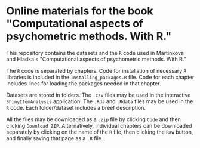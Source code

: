 # Online materials for the book "Computational aspects of psychometric methods. With R."

This repository contains the datasets and the `R` code used in Martinkova and Hladka's "Computational aspects of psychometric methods. With R." 

The `R` code is separated by chapters. Code for installation of necessary `R` libraries is included in the `Installing_packages.R` file. Code for each chapter includes lines for loading the packages needed in that chapter. 

Datasets are stored in folders. The `.csv` files may be used in the interactive `ShinyItemAnalysis` application. The `.Rda` and `.Rdata` files may be used in the `R` code. Each folder/dataset includes a breef description. 

All the files may be downloaded as a `.zip` file by clicking `Code` and then clicking `Download ZIP`. Alternatively, individual chapters can be downloaded separately by clicking on the name of the `R` file, then clicking the `Raw` button, and finally saving that page as a `.R` file.
